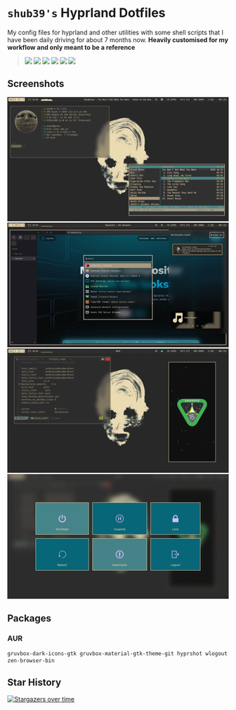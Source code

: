 # **`shub39's` Hyprland Dotfiles**

My config files for hyprland and other utilities with some shell scripts that I have been daily driving for about 7 months now. **Heavily customised for my workflow and only meant to be a reference**

> ![](https://ziadoua.github.io/m3-Markdown-Badges/badges/Arch/arch1.svg)
> ![](https://ziadoua.github.io/m3-Markdown-Badges/badges/CSS/css1.svg)
> ![](https://ziadoua.github.io/m3-Markdown-Badges/badges/Linux/linux2.svg)
> ![](https://ziadoua.github.io/m3-Markdown-Badges/badges/Shell/shell3.svg)
> ![](https://ziadoua.github.io/m3-Markdown-Badges/badges/Neovim/neovim1.svg)
> [<img src="https://m3-markdown-badges.vercel.app/stars/1/1/shub39/dotfiles">]()

## Screenshots
![1](screenshots/1.png)
![2](screenshots/2.png)
![3](screenshots/3.png)
![4](screenshots/4.png)

## Packages

### AUR
```
gruvbox-dark-icons-gtk gruvbox-material-gtk-theme-git hyprshot wlogout zen-browser-bin
```

## Star History

[![Stargazers over time](https://starchart.cc/shub39/dotfiles.svg?background=%23282828&axis=%23f2dfd3&line=%23ffb780)](https://starchart.cc/shub39/dotfiles)
